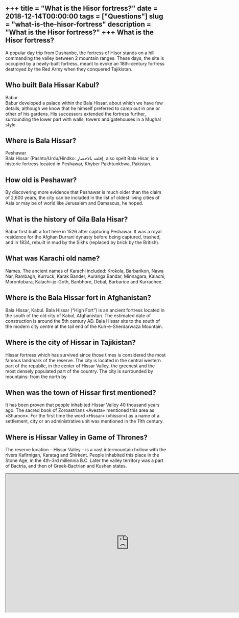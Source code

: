 +++
title = "What is the Hisor fortress?"
date = 2018-12-14T00:00:00
tags = ["Questions"]
slug = "what-is-the-hisor-fortress"
description = "What is the Hisor fortress?"
+++
What is the Hisor fortress?
---------------------------

A popular day trip from Dushanbe, the fortress of Hisor stands on a hill commanding the valley between 2 mountain ranges. These days, the site is occupied by a newly-built fortress, meant to evoke an 18th-century fortress destroyed by the Red Army when they conquered Tajikistan.

Who built Bala Hissar Kabul?
----------------------------

Babur  
Babur developed a palace within the Bala Hissar, about which we have few details, although we know that he himself preferred to camp out in one or other of his gardens. His successors extended the fortress further, surrounding the lower part with walls, towers and gatehouses in a Mughal style.

Where is Bala Hissar?
---------------------

Peshawar  
Bala Hissar (Pashto/Urdu/Hindko: قلعه بالاحصار), also spelt Bala Hisar, is a historic fortress located in Peshawar, Khyber Pakhtunkhwa, Pakistan.

How old is Peshawar?
--------------------

By discovering more evidence that Peshawar is much older than the claim of 2,600 years, the city can be included in the list of oldest living cities of Asia or may be of world like Jerusalem and Damascus, he hoped.

What is the history of Qila Bala Hisar?
---------------------------------------

Babur first built a fort here in 1526 after capturing Peshawar. It was a royal residence for the Afghan Durrani dynasty before being captured, trashed, and in 1834, rebuilt in mud by the Sikhs (replaced by brick by the British).

What was Karachi old name?
--------------------------

Names. The ancient names of Karachi included: Krokola, Barbarikon, Nawa Nar, Rambagh, Kurruck, Karak Bander, Auranga Bandar, Minnagara, Kalachi, Morontobara, Kalachi-jo-Goth, Banbhore, Debal, Barbarice and Kurrachee.

Where is the Bala Hissar fort in Afghanistan?
---------------------------------------------

Bala Hissar, Kabul. Bala Hissar (“High Fort”) is an ancient fortress located in the south of the old city of Kabul, Afghanistan. The estimated date of construction is around the 5th century AD. Bala Hissar sits to the south of the modern city centre at the tail end of the Kuh-e-Sherdarwaza Mountain.

Where is the city of Hissar in Tajikistan?
------------------------------------------

Hissar fortress which has survived since those times is considered the most famous landmark of the reserve. The city is located in the central western part of the republic, in the center of Hissar Valley, the greenest and the most densely populated part of the country. The city is surrounded by mountains: from the north by

When was the town of Hissar first mentioned?
--------------------------------------------

It has been proven that people inhabited Hissar Valley 40 thousand years ago. The sacred book of Zoroastrians «Avesta» mentioned this area as «Shumon». For the first time the word «Hissar» («hissor») as a name of a settlement, city or an administrative unit was mentioned in the 11th century.

Where is Hissar Valley in Game of Thrones?
------------------------------------------

The reserve location – Hissar Valley – is a vast intermountain hollow with the rivers Kafirnigan, Karatag and Shirkent. People inhabited this place in the Stone Age, in the 4th-3rd millennia B.C. Later the valley territory was a part of Bactria, and then of Greek-Bactrian and Kushan states.

<iframe allow="accelerometer; autoplay; clipboard-write; encrypted-media; gyroscope; picture-in-picture" allowfullscreen="" class="__youtube_prefs__  epyt-is-override  no-lazyload" data-no-lazy="1" data-origheight="433" data-origwidth="770" data-skipgform_ajax_framebjll="" height="433" id="_ytid_10577" loading="lazy" src="https://www.youtube.com/embed/MTLACsoD4Ks?enablejsapi=1&autoplay=0&cc_load_policy=0&cc_lang_pref=&iv_load_policy=1&loop=0&modestbranding=0&rel=1&fs=1&playsinline=0&autohide=2&theme=dark&color=red&controls=1&" title="YouTube player" width="770"></iframe>